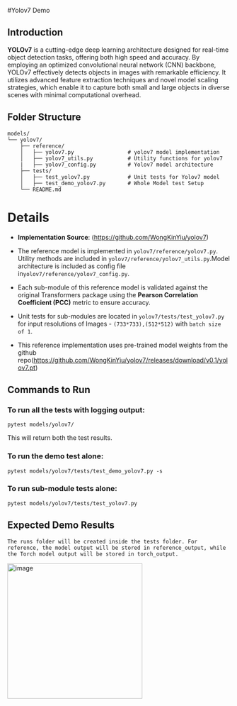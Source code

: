 #Yolov7 Demo

## Introduction
**YOLOv7** is a cutting-edge deep learning architecture designed for real-time object detection tasks, offering both high speed and accuracy. By employing an optimized convolutional neural network (CNN) backbone, YOLOv7 effectively detects objects in images with remarkable efficiency. It utilizes advanced feature extraction techniques and novel model scaling strategies, which enable it to capture both small and large objects in diverse scenes with minimal computational overhead.

## Folder Structure

```plaintext
models/
└── yolov7/
    ├── reference/
    │   ├── yolov7.py                 # yolov7 model implementation
    │   ├── yolov7_utils.py           # Utility functions for yolov7
    |   ├── yolov7_config.py          # Yolov7 model architecture
    ├── tests/
    │   ├── test_yolov7.py            # Unit tests for Yolov7 model
    │   ├── test_demo_yolov7.py       # Whole Model test Setup
    └── README.md                         
```

# Details

- **Implementation Source**: (https://github.com/WongKinYiu/yolov7)

- The reference model is implemented in `yolov7/reference/yolov7.py`. Utility methods are included in `yolov7/reference/yolov7_utils.py`.Model architecture is included as config file in`yolov7/reference/yolov7_config.py`.

- Each sub-module of this reference model is validated against the original Transformers package using the **Pearson Correlation Coefficient (PCC)** metric to ensure accuracy.

- Unit tests for sub-modules are located in `yolov7/tests/test_yolov7.py` for input resolutions of Images - `(733*733),(512*512)` with `batch size of 1`.

- This reference implementation uses pre-trained model weights from the github repo(https://github.com/WongKinYiu/yolov7/releases/download/v0.1/yolov7.pt)

## Commands to Run

### To run all the tests with logging output:

```pytest models/yolov7/```

This will return both the test results.

### To run the demo test alone:

```pytest models/yolov7/tests/test_demo_yolov7.py -s```


### To run sub-module tests alone:

```pytest models/yolov7/tests/test_yolov7.py```

## Expected Demo Results

```The runs folder will be created inside the tests folder. For reference, the model output will be stored in reference_output, while the Torch model output will be stored in torch_output.```


<img width="305" alt="image" src="https://github.com/user-attachments/assets/0d2b5b7d-9786-41aa-9688-54b4e7aca3bf">
